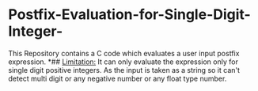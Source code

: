 # Postfix-Evaluation-for-Single-Digit-Integer-
This Repository contains a C code which evaluates a user input postfix expression.
*## <u>Limitation:</u> 
It can only evaluate the expression only for single digit positive integers. As the input is taken as a string so it can't detect multi digit or any negative number or any float type number.
